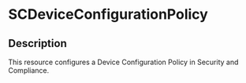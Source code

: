# SCDeviceConfigurationPolicy

## Description

This resource configures a Device Configuration Policy in Security and Compliance.
